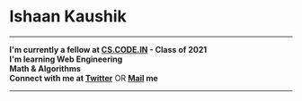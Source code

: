 
<!DOCTYPE html>
<html lang="en">
<head>
    <h1> Ishaan Kaushik </h1>
</head>
<body>
    <hr>
    <div class="para"><p>
       <b> I'm currently a fellow at <a href="CS.CODE.IN">CS.CODE.IN</a> - Class of 2021 </b> <br>
       <b> I'm learning Web Engineering </b> <br>
       <b> Math & Algorithms </b> <br>
       <b> Connect with me at <a href="https://twitter.com/IshaanKaushik9/">Twitter</a></b> OR
       <b> <a href = "ishaankaushik91@gmail.com">Mail</a> me</b>
        <hr>
    </p></div>
    
</body>
</html>


